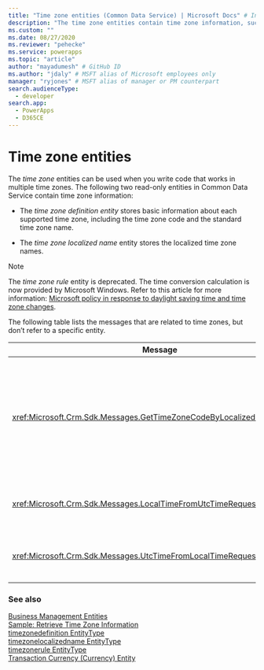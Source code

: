 ```yaml
---
title: "Time zone entities (Common Data Service) | Microsoft Docs" # Intent and product brand in a unique string of 43-59 chars including spaces
description: "The time zone entities contain time zone information, such as supported time zone, time zone code, localized time zone, storing information on how times are calculated." # 115-145 characters including spaces. This abstract displays in the search result.
ms.custom: ""
ms.date: 08/27/2020
ms.reviewer: "pehecke"
ms.service: powerapps
ms.topic: "article"
author: "mayadumesh" # GitHub ID
ms.author: "jdaly" # MSFT alias of Microsoft employees only
manager: "ryjones" # MSFT alias of manager or PM counterpart
search.audienceType: 
  - developer
search.app: 
  - PowerApps
  - D365CE
---
```

# Time zone entities

The *time zone* entities can be used when you write code that works in multiple time zones. The following two read-only entities in Common Data Service contain time zone information:  
  
- The *time zone definition entity* stores basic information about each supported time zone, including the time zone code and the standard time zone name.
  
- The *time zone localized name* entity stores the localized time zone names.  
  

> [!NOTE]
> The *time zone rule* entity is deprecated. The time conversion calculation is now provided by Microsoft Windows. Refer to this article for more information: [Microsoft policy in response to daylight saving time and time zone changes](https://support.microsoft.com/help/22803/daylight-saving-time).
  
The following table lists the messages that are related to time zones, but don’t refer to a specific entity.  
  
|Message|Description|  
|-------------|-----------------|  
|<xref:Microsoft.Crm.Sdk.Messages.GetTimeZoneCodeByLocalizedNameRequest>|Retrieves all the time zone definitions for the specified locale, returning only the display name attribute.|  
|<xref:Microsoft.Crm.Sdk.Messages.LocalTimeFromUtcTimeRequest>|Retrieves the local time for the specified UTC time.|  
|<xref:Microsoft.Crm.Sdk.Messages.UtcTimeFromLocalTimeRequest>|Retrieves the UTC time for the specified local time.|  
  
### See also  
 [Business Management Entities](/dynamics365/customer-engagement/developer/business-management-entities)   
 [Sample: Retrieve Time Zone Information](org-service/samples/retrieve-time-zone-information.md)   
 [timezonedefinition EntityType](reference/entities/timezonedefinition.md)   
 [timezonelocalizedname EntityType](reference/entities/timezonelocalizedname.md)   
 [timezonerule EntityType](reference/entities/timezonerule.md)   
 [Transaction Currency (Currency) Entity](transaction-currency-currency-entity.md)
